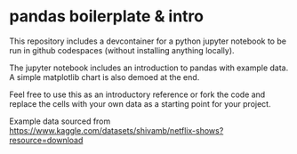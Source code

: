 # pandas boilerplate & intro

This repository includes a devcontainer for a python jupyter notebook to be run in github codespaces (without installing anything locally).

The jupyter notebook includes an introduction to pandas with example data. A simple matplotlib chart is also demoed at the end.

Feel free to use this as an introductory reference or fork the code and replace the cells with your own data as a starting point for your project. 

Example data sourced from https://www.kaggle.com/datasets/shivamb/netflix-shows?resource=download